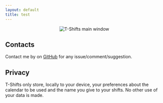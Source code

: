 ```yaml
---
layout: default
title: test
---
```

<p align="center">
<img src="{{ site.url }}/T-Shifts/images/T-Shifts-en.png" alt="T-Shifts main window">
</p>

## Contacts

Contact me by on <a href="{{ site.github.owner_url }}">GitHub</a> for any issue/comment/suggestion.

## Privacy

T-Shifts only store, locally to your device, your preferences about the calendar to be used and the name you give to your shifts. No other use of your data is made.
